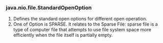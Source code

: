 ### java.nio.file.StandardOpenOption
1. Defines the standard open options for different open operation.
2. One of Option is SPARSE. It relates to the Sparse File: sparse file is a type of computer file that attempts to use file system 
space more efficiently when the file itself is partially empty.
